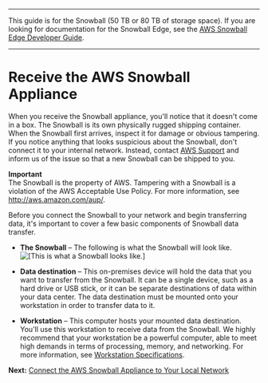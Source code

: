 --------

This guide is for the Snowball \(50 TB or 80 TB of storage space\)\. If you are looking for documentation for the Snowball Edge, see the [AWS Snowball Edge Developer Guide](http://docs.aws.amazon.com/snowball/latest/developer-guide/whatisedge.html)\.

--------

# Receive the AWS Snowball Appliance<a name="receive-export"></a>

When you receive the Snowball appliance, you'll notice that it doesn't come in a box\. The Snowball is its own physically rugged shipping container\. When the Snowball first arrives, inspect it for damage or obvious tampering\. If you notice anything that looks suspicious about the Snowball, don't connect it to your internal network\. Instead, contact [AWS Support](https://aws.amazon.com/premiumsupport/) and inform us of the issue so that a new Snowball can be shipped to you\.

**Important**  
The Snowball is the property of AWS\. Tampering with a Snowball is a violation of the AWS Acceptable Use Policy\. For more information, see [http://aws\.amazon\.com/aup/](http://aws.amazon.com/aup/)\.

Before you connect the Snowball to your network and begin transferring data, it's important to cover a few basic components of Snowball data transfer\.

+ **The Snowball** – The following is what the Snowball will look like\.  
![\[This is what a Snowball looks like.\]](http://docs.aws.amazon.com/snowball/latest/ug/images/Snowball-closed-600w.png)

+ **Data destination** – This on\-premises device will hold the data that you want to transfer from the Snowball\. It can be a single device, such as a hard drive or USB stick, or it can be separate destinations of data within your data center\. The data destination must be mounted onto your workstation in order to transfer data to it\.

+ **Workstation** – This computer hosts your mounted data destination\. You'll use this workstation to receive data from the Snowball\. We highly recommend that your workstation be a powerful computer, able to meet high demands in terms of processing, memory, and networking\. For more information, see [Workstation Specifications](specifications.md#workstationspecs)\.

**Next:** [Connect the AWS Snowball Appliance to Your Local Network](export-connect.md) 
